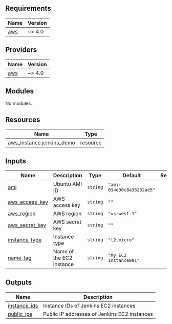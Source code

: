 ## Requirements

| Name | Version |
|------|---------|
| <a name="requirement_aws"></a> [aws](#requirement\_aws) | ~> 4.0 |

## Providers

| Name | Version |
|------|---------|
| <a name="provider_aws"></a> [aws](#provider\_aws) | ~> 4.0 |

## Modules

No modules.

## Resources

| Name | Type |
|------|------|
| [aws_instance.jenkins_demo](https://registry.terraform.io/providers/hashicorp/aws/latest/docs/resources/instance) | resource |

## Inputs

| Name | Description | Type | Default | Required |
|------|-------------|------|---------|:--------:|
| <a name="input_ami"></a> [ami](#input\_ami) | Ubuntu AMI ID | `string` | `"ami-014e30c8a36252ae5"` | no |
| <a name="input_aws_access_key"></a> [aws\_access\_key](#input\_aws\_access\_key) | AWS access key | `string` | `""` | no |
| <a name="input_aws_region"></a> [aws\_region](#input\_aws\_region) | AWS region | `string` | `"us-west-1"` | no |
| <a name="input_aws_secret_key"></a> [aws\_secret\_key](#input\_aws\_secret\_key) | AWS secret key | `string` | `""` | no |
| <a name="input_instance_type"></a> [instance\_type](#input\_instance\_type) | Instance type | `string` | `"t2.micro"` | no |
| <a name="input_name_tag"></a> [name\_tag](#input\_name\_tag) | Name of the EC2 instance | `string` | `"My EC2 Instance001"` | no |

## Outputs

| Name | Description |
|------|-------------|
| <a name="output_instance_ids"></a> [instance\_ids](#output\_instance\_ids) | Instance IDs of Jenkins EC2 instances |
| <a name="output_public_ips"></a> [public\_ips](#output\_public\_ips) | Public IP addresses of Jenkins EC2 instances |
